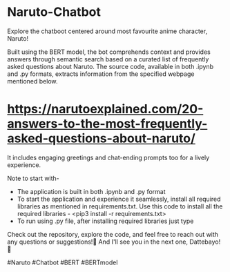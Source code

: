# Naruto-Chatbot
Explore the chatboot centered around most favourite anime character, Naruto! 

Built using the BERT model, the bot comprehends context and provides answers through semantic search based on a curated list of frequently asked questions about Naruto. The source code, available in both .ipynb and .py formats, extracts information from the specified webpage mentioned below.
# https://narutoexplained.com/20-answers-to-the-most-frequently-asked-questions-about-naruto/

It includes engaging greetings and chat-ending prompts too for a lively experience. 

Note to start with-
- The application is built in both .ipynb and .py format
- To start the application and experience it seamlessly, install all required libraries as mentioned in requirements.txt.
  Use this code to install all the required libraries - <pip3 install -r requirements.txt>
- To run using .py file, after installing required libraries just type <python main.py>

Check out the repository, explore the code, and feel free to reach out with any questions or suggestions!🍥 
And I'll see you in the next one, Dattebayo! 👊

#Naruto #Chatbot #BERT #BERTmodel
